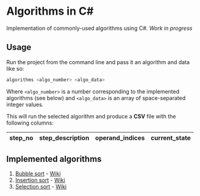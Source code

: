 # Algorithms in C#

Implementation of commonly-used algorithms using C#. *Work in progress*

## Usage

Run the project from the command line and pass it an algorithm and data like so:

```sh
algorithms <algo_number> <algo_data>
```

Where `<algo_number>` is a number corresponding to the implemented algorithms (see below) and `<algo_data>` is an array of space-separated integer values.

This will run the selected algorithm and produce a **CSV** file with the following columns:

|step_no|step_description|operand_indices|current_state|
|---|---|---|---|

## Implemented algorithms

1. [Bubble sort](https://github.com/Trinityyi/Algorithms/blob/master/Sort/BubbleSort.cs) - [Wiki](https://en.wikipedia.org/wiki/Bubble_sort)
2. [Insertion sort](https://github.com/Trinityyi/Algorithms/blob/master/Sort/InsertionSort.cs) - [Wiki](https://en.wikipedia.org/wiki/Insertion_sort)
3. [Selection sort](https://github.com/Trinityyi/Algorithms/blob/master/Sort/SelectionSort.cs) - [Wiki](https://en.wikipedia.org/wiki/Selection_sort)
